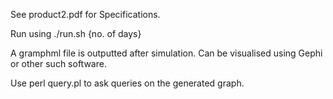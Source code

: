 See product2.pdf for Specifications.

Run using ./run.sh {no. of days}

A gramphml file is outputted after simulation. Can be visualised using Gephi or other such software.

Use perl query.pl to ask queries on the generated graph.
